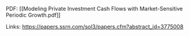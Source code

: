 
PDF:
[[Modeling Private Investment Cash Flows with Market-Sensitive Periodic Growth.pdf]]

Links:
https://papers.ssrn.com/sol3/papers.cfm?abstract_id=3775008
